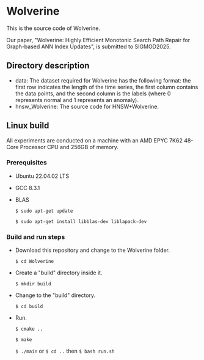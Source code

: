 # Wolverine
This is the source code of Wolverine.

Our paper, "Wolverine: Highly Efficient Monotonic Search Path Repair for Graph-based ANN Index Updates", is submitted to SIGMOD2025.

## Directory description
  * data: The dataset required for Wolverine has the following format: the first row indicates the length of the time series, the first column contains the data points, and the second column is the labels (where 0 represents normal and 1 represents an anomaly).
  * hnsw_Wolverine: The source code for HNSW+Wolverine.

## Linux build
All experiments are conducted on a machine with an AMD EPYC 7K62 48-Core Processor CPU and 256GB of memory.

### Prerequisites
 * Ubuntu 22.04.02 LTS
 * GCC 8.3.1
 * BLAS
   
   `$ sudo apt-get update`
   
   `$ sudo apt-get install libblas-dev liblapack-dev`

### Build and run steps
 * Download this repository and change to the Wolverine folder.

   `$ cd Wolverine`
 * Create a "build" directory inside it.

   `$ mkdir build`
 * Change to the "build" directory.

   `$ cd build`
 * Run.

   `$ cmake ..`
   
   `$ make`
   
   `$ ./main` or `$ cd ..` then `$ bash run.sh`
